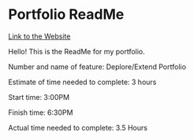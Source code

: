 # Portfolio ReadMe

[Link to the Website](https://serene-creponne-bb9c72.netlify.app/)

Hello! This is the ReadMe for my portfolio.

Number and name of feature: Deplore/Extend Portfolio 

Estimate of time needed to complete: 3 hours

Start time: 3:00PM

Finish time: 6:30PM

Actual time needed to complete: 3.5 Hours
